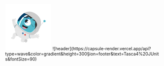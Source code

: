 

<img src="/astronauto.gif" margin-right="-75%" width="150" height="150"/>
![header](https://capsule-render.vercel.app/api?type=wave&color=gradient&height=300&section=footer&text=Tasca4%20JUnits&fontSize=90)


